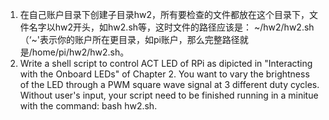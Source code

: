 1. 在自己账户目录下创建子目录hw2，所有要检查的文件都放在这个目录下，文件名字以hw2开头，如hw2.sh等，这时文件的路径应该是： ~/hw2/hw2.sh （‘~'表示你的账户所在更目录，如pi账户，那么完整路径就是/home/pi/hw2/hw2.sh。
2. Write a shell script to control ACT LED of RPi as dipicted in "Interacting with the Onboard LEDs" of Chapter 2. You want to vary the brightness of the LED through a PWM square wave signal at 3 different duty cycles. Without user's input, your script need to be finished running in a minitue with the command: bash hw2.sh.

